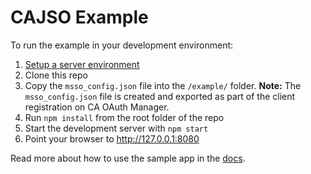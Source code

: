 # CAJSO Example

To run the example in your development environment:

1. [Setup a server environment](../docs/README.md#3)
2. Clone this repo
3. Copy the `msso_config.json` file into the `/example/` folder.
  **Note:** The `msso_config.json` file is created and exported as part of the client registration on CA OAuth Manager.
4. Run `npm install` from the root folder of the repo
5. Start the development server with `npm start`
6. Point your browser to http://127.0.0.1:8080

Read more about how to use the sample app in the [docs](../docs/README.md#11).
